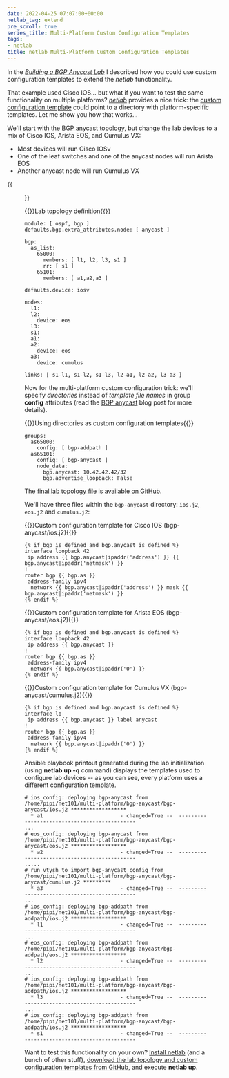 ```yaml
---
date: 2022-04-25 07:07:00+00:00
netlab_tag: extend
pre_scroll: true
series_title: Multi-Platform Custom Configuration Templates
tags:
- netlab
title: netlab Multi-Platform Custom Configuration Templates
---
```

In the _[Building a BGP Anycast Lab](https://blog.ipspace.net/2021/12/bgp-anycast-lab.html)_ I described how you could use custom configuration templates to extend the *netlab* functionality. 

That example used Cisco IOS... but what if you want to test the same functionality on multiple platforms? *[netlab](https://netlab.tools/)* provides a nice trick: the [custom configuration template](https://netlab.tools/groups/#custom-configuration-templates) could point to a directory with platform-specific templates. Let me show you how that works...
<!--more-->
We'll start with the [BGP anycast topology](https://github.com/ipspace/netlab-examples/blob/master/routing/anycast-bgp-addpath/topology.yml), but change the lab devices to a mix of Cisco IOS, Arista EOS, and Cumulus VX:

* Most devices will run Cisco IOSv
* One of the leaf switches and one of the anycast nodes will run Arista EOS
* Another anycast node will run Cumulus VX

{{<figure src="/2022/04/multi-platform-bgp-anycast.png" caption="Physical lab topology">}}

{{<cc>}}Lab topology definition{{</cc>}}
```
module: [ ospf, bgp ]
defaults.bgp.extra_attributes.node: [ anycast ]

bgp:
  as_list:
    65000:
      members: [ l1, l2, l3, s1 ]
      rr: [ s1 ]
    65101:
      members: [ a1,a2,a3 ]

defaults.device: iosv

nodes: 
  l1:
  l2:
    device: eos
  l3:
  s1:
  a1:
  a2:
    device: eos
  a3:
    device: cumulus

links: [ s1-l1, s1-l2, s1-l3, l2-a1, l2-a2, l3-a3 ]
```

Now for the multi-platform custom configuration trick: we'll specify *directories* instead of *template file names* in group **config** attributes (read the [BGP anycast](https://blog.ipspace.net/2021/12/bgp-anycast-lab.html) blog post for more details).

{{<cc>}}Using directories as custom configuration templates{{</cc>}}
```
groups:
  as65000:
    config: [ bgp-addpath ]
  as65101:
    config: [ bgp-anycast ]
    node_data:
      bgp.anycast: 10.42.42.42/32
      bgp.advertise_loopback: False
```

The [final lab topology file](https://github.com/ipspace/netlab-examples/blob/master/multi-platform/bgp-anycast/topology.yml) is [available on GitHub](https://github.com/ipspace/netlab-examples/tree/master/multi-platform/bgp-anycast).

We'll have three files within the `bgp-anycast` directory: `ios.j2`, `eos.j2` and `cumulus.j2`:

{{<cc>}}Custom configuration template for Cisco IOS (bgp-anycast/ios.j2){{</cc>}}
```
{% if bgp is defined and bgp.anycast is defined %}
interface loopback 42
 ip address {{ bgp.anycast|ipaddr('address') }} {{ bgp.anycast|ipaddr('netmask') }}
!
router bgp {{ bgp.as }}
 address-family ipv4
  network {{ bgp.anycast|ipaddr('address') }} mask {{ bgp.anycast|ipaddr('netmask') }}
{% endif %}
```

{{<cc>}}Custom configuration template for Arista EOS (bgp-anycast/eos.j2){{</cc>}}
```
{% if bgp is defined and bgp.anycast is defined %}
interface loopback 42
 ip address {{ bgp.anycast }}
!
router bgp {{ bgp.as }}
 address-family ipv4
  network {{ bgp.anycast|ipaddr('0') }}
{% endif %}
```
 
{{<cc>}}Custom configuration template for Cumulus VX (bgp-anycast/cumulus.j2){{</cc>}}
```
{% if bgp is defined and bgp.anycast is defined %}
interface lo
 ip address {{ bgp.anycast }} label anycast
!
router bgp {{ bgp.as }}
 address-family ipv4
  network {{ bgp.anycast|ipaddr('0') }}
{% endif %}
```

Ansible playbook printout generated during the lab initialization (using **netlab up -q** command) displays the templates used to configure lab devices -- as you can see, every platform uses a different configuration template.

```
# ios_config: deploying bgp-anycast from /home/pipi/net101/multi-platform/bgp-anycast/bgp-anycast/ios.j2 ******************
  * a1                         - changed=True --  ---------------------------------------------
...
# eos_config: deploying bgp-anycast from /home/pipi/net101/multi-platform/bgp-anycast/bgp-anycast/eos.j2 ******************
  * a2                         - changed=True --  ---------------------------------------------
.....
# run vtysh to import bgp-anycast config from /home/pipi/net101/multi-platform/bgp-anycast/bgp-anycast/cumulus.j2 *********
  * a3                         - changed=True --  ---------------------------------------------
...
# ios_config: deploying bgp-addpath from /home/pipi/net101/multi-platform/bgp-anycast/bgp-addpath/ios.j2 ******************
  * l1                         - changed=True --  ---------------------------------------------
...
# eos_config: deploying bgp-addpath from /home/pipi/net101/multi-platform/bgp-anycast/bgp-addpath/eos.j2 ******************
  * l2                         - changed=True --  ---------------------------------------------
...
# ios_config: deploying bgp-addpath from /home/pipi/net101/multi-platform/bgp-anycast/bgp-addpath/ios.j2 ******************
  * l3                         - changed=True --  ---------------------------------------------
...
# ios_config: deploying bgp-addpath from /home/pipi/net101/multi-platform/bgp-anycast/bgp-addpath/ios.j2 ******************
  * s1                         - changed=True --  ---------------------------------------------
```

Want to test this functionality on your own? [Install netlab](https://netlab.tools/install/) (and a bunch of other stuff), [download the lab topology and custom configuration templates from GitHub](https://github.com/ipspace/netlab-examples/tree/master/multi-platform/bgp-anycast), and execute **netlab up**.